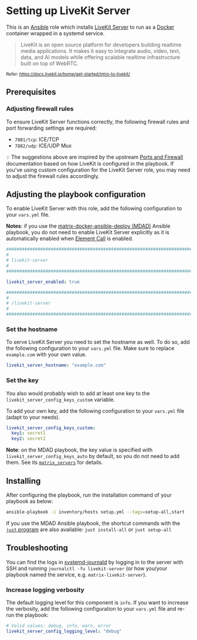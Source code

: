<!--
SPDX-FileCopyrightText: 2018 - 2025 Slavi Pantaleev
SPDX-FileCopyrightText: 2019 Eduardo Beltrame
SPDX-FileCopyrightText: 2020 - 2025 MDAD project contributors
SPDX-FileCopyrightText: 2024 - 2025 Suguru Hirahara

SPDX-License-Identifier: AGPL-3.0-or-later
-->

# Setting up LiveKit Server

This is an [Ansible](https://www.ansible.com/) role which installs [LiveKit Server](https://docs.livekit.io/home/) to run as a [Docker](https://www.docker.com/) container wrapped in a systemd service.

> LiveKit is an open source platform for developers building realtime media applications. It makes it easy to integrate audio, video, text, data, and AI models while offering scalable realtime infrastructure built on top of WebRTC.

<small>Refer: https://docs.livekit.io/home/get-started/intro-to-livekit/</small>

## Prerequisites

### Adjusting firewall rules

To ensure LiveKit Server functions correctly, the following firewall rules and port forwarding settings are required:

- `7881/tcp`: ICE/TCP
- `7882/udp`: ICE/UDP Mux

💡 The suggestions above are inspired by the upstream [Ports and Firewall](https://docs.livekit.io/home/self-hosting/ports-firewall/) documentation based on how LiveKit is configured in the playbook. If you've using custom configuration for the LiveKit Server role, you may need to adjust the firewall rules accordingly.

## Adjusting the playbook configuration

To enable LiveKit Server with this role, add the following configuration to your `vars.yml` file.

**Notes**: if you use the [matrix-docker-ansible-deploy (MDAD)](https://github.com/spantaleev/matrix-docker-ansible-deploy) Ansible playbook, you do not need to enable LiveKit Server explicitly as it is automatically enabled when [Element Call](https://github.com/element-hq/element-call) is enabled.

```yaml
########################################################################
#                                                                      #
# livekit-server                                                       #
#                                                                      #
########################################################################

livekit_server_enabled: true

########################################################################
#                                                                      #
# /livekit-server                                                      #
#                                                                      #
########################################################################
```

### Set the hostname

To serve LiveKit Server you need to set the hostname as well. To do so, add the following configuration to your `vars.yml` file. Make sure to replace `example.com` with your own value.

```yaml
livekit_server_hostname: "example.com"
```

### Set the key

You also would probably wish to add at least one key to the `livekit_server_config_keys_custom` variable.

To add your own key, add the following configuration to your `vars.yml` file (adapt to your needs).

```yaml
livekit_server_config_keys_custom:
  key1: secret1
  key2: secret2
```

**Note**: on the MDAD playbook, the key value is specified with `livekit_server_config_keys_auto` by default, so you do not need to add them. See its [`matrix_servers`](https://github.com/spantaleev/matrix-docker-ansible-deploy/blob/master/group_vars/matrix_servers) for details.

## Installing

After configuring the playbook, run the installation command of your playbook as below:

```sh
ansible-playbook -i inventory/hosts setup.yml --tags=setup-all,start
```

If you use the MDAD Ansible playbook, the shortcut commands with the [`just` program](https://github.com/spantaleev/matrix-docker-ansible-deploy/blob/master/docs/just.md) are also available: `just install-all` or `just setup-all`

## Troubleshooting

You can find the logs in [systemd-journald](https://www.freedesktop.org/software/systemd/man/systemd-journald.service.html) by logging in to the server with SSH and running `journalctl -fu livekit-server` (or how you/your playbook named the service, e.g. `matrix-livekit-server`).

### Increase logging verbosity

The default logging level for this component is `info`. If you want to increase the verbosity, add the following configuration to your `vars.yml` file and re-run the playbook:

```yaml
# Valid values: debug, info, warn, error
livekit_server_config_logging_level: "debug"
```

